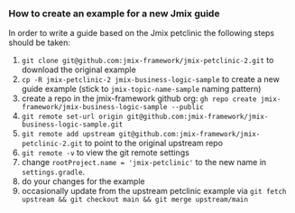 ### How to create an example for a new Jmix guide

In order to write a guide based on the Jmix petclinic the following steps should be taken:

1. `git clone git@github.com:jmix-framework/jmix-petclinic-2.git` to download the original example
2. `cp -R jmix-petclinic-2 jmix-business-logic-sample` to create a new guide example (stick to `jmix-topic-name-sample` naming pattern)
3. create a repo in the jmix-framework github org: `gh repo create jmix-framework/jmix-business-logic-sample --public`
4. `git remote set-url origin git@github.com:jmix-framework/jmix-business-logic-sample.git`
5. `git remote add upstream git@github.com:jmix-framework/jmix-petclinic-2.git` to point to the original upstream repo
6. `git remote -v` to view the git remote settings
7. change `rootProject.name = 'jmix-petclinic'` to the new name in `settings.gradle`. 
8. do your changes for the example
9. occasionally update from the upstream petclinic example via `git fetch upstream && git checkout main && git merge upstream/main`
